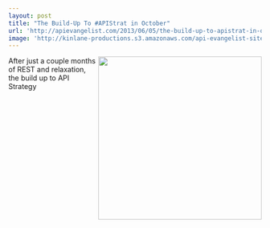 ```yaml
---
layout: post
title: "The Build-Up To #APIStrat in October"
url: 'http://apievangelist.com/2013/06/05/the-build-up-to-apistrat-in-october/'
image: 'http://kinlane-productions.s3.amazonaws.com/api-evangelist-site/blog/apistrat-sf-1.png'
---
```


[<img class="c1" src="https://s3.amazonaws.com/kinlane-productions/events/api-strategy-practice-sf/apistrat-sf-1.png" alt="" width="325" align="right" />][1]

After just a couple months of REST and relaxation, the build up to API Strategy

   [1]: http://www.apistrategyconference.com/2013SF/index.php
